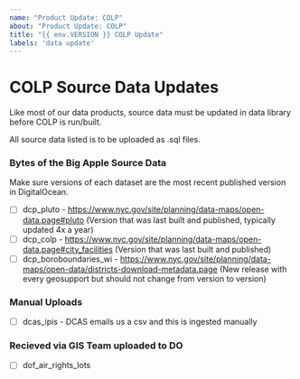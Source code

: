 ```yaml
---
name: "Product Update: COLP"
about: "Product Update: COLP"
title: "{{ env.VERSION }} COLP Update"
labels: 'data update'
---
```


# COLP Source Data Updates

Like most of our data products, source data must be updated in data library before COLP is run/built.

All source data listed is to be uploaded as .sql files.

### Bytes of the Big Apple Source Data
Make sure versions of each dataset are the most recent published version in DigitalOcean.

- [ ] dcp_pluto - https://www.nyc.gov/site/planning/data-maps/open-data.page#pluto (Version that was last built and published, typically updated 4x a year)
- [ ] dcp_colp - https://www.nyc.gov/site/planning/data-maps/open-data.page#city_facilities (Version that was last built and published)
- [ ] dcp_boroboundaries_wi - https://www.nyc.gov/site/planning/data-maps/open-data/districts-download-metadata.page (New release with every geosupport but should not change from version to version)

### Manual Uploads
- [ ] dcas_ipis - DCAS emails us a csv and this is ingested manually

### Recieved via GIS Team uploaded to DO

- [ ] dof_air_rights_lots
